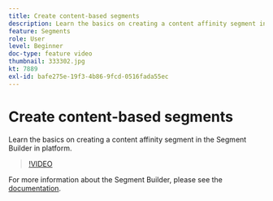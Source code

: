 ```yaml
---
title: Create content-based segments
description: Learn the basics on creating a content affinity segment in the Segment Builder in platform.
feature: Segments
role: User
level: Beginner
doc-type: feature video
thumbnail: 333302.jpg
kt: 7889
exl-id: bafe275e-19f3-4b86-9fcd-0516fada55ec
---
```

# Create content-based segments

Learn the basics on creating a content affinity segment in the Segment Builder in platform.

>[!VIDEO](https://video.tv.adobe.com/v/333302/?quality=12&learn=on)

For more information about the Segment Builder, please see the [documentation](https://experienceleague.adobe.com/docs/experience-platform/segmentation/ui/segment-builder.html?lang=en#audiences).
